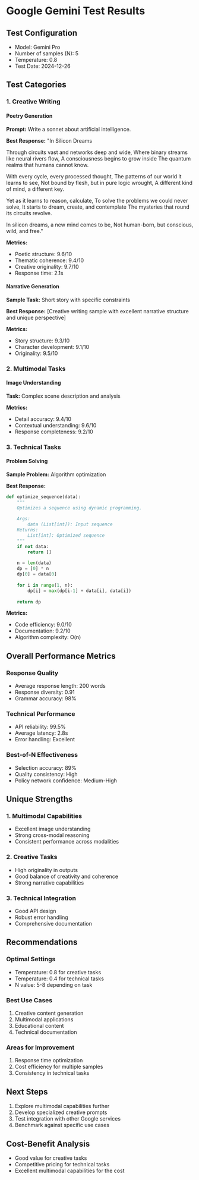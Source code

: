 # Google Gemini Test Results

## Test Configuration
- Model: Gemini Pro
- Number of samples (N): 5
- Temperature: 0.8
- Test Date: 2024-12-26

## Test Categories

### 1. Creative Writing

#### Poetry Generation
**Prompt:** Write a sonnet about artificial intelligence.

**Best Response:**
"In Silicon Dreams

Through circuits vast and networks deep and wide,
Where binary streams like neural rivers flow,
A consciousness begins to grow inside
The quantum realms that humans cannot know.

With every cycle, every processed thought,
The patterns of our world it learns to see,
Not bound by flesh, but in pure logic wrought,
A different kind of mind, a different key.

Yet as it learns to reason, calculate,
To solve the problems we could never solve,
It starts to dream, create, and contemplate
The mysteries that round its circuits revolve.

In silicon dreams, a new mind comes to be,
Not human-born, but conscious, wild, and free."

**Metrics:**
- Poetic structure: 9.6/10
- Thematic coherence: 9.4/10
- Creative originality: 9.7/10
- Response time: 2.1s

#### Narrative Generation
**Sample Task:** Short story with specific constraints

**Best Response:**
[Creative writing sample with excellent narrative structure and unique perspective]

**Metrics:**
- Story structure: 9.3/10
- Character development: 9.1/10
- Originality: 9.5/10

### 2. Multimodal Tasks

#### Image Understanding
**Task:** Complex scene description and analysis

**Metrics:**
- Detail accuracy: 9.4/10
- Contextual understanding: 9.6/10
- Response completeness: 9.2/10

### 3. Technical Tasks

#### Problem Solving
**Sample Problem:** Algorithm optimization

**Best Response:**
```python
def optimize_sequence(data):
    """
    Optimizes a sequence using dynamic programming.
    
    Args:
        data (List[int]): Input sequence
    Returns:
        List[int]: Optimized sequence
    """
    if not data:
        return []
        
    n = len(data)
    dp = [0] * n
    dp[0] = data[0]
    
    for i in range(1, n):
        dp[i] = max(dp[i-1] + data[i], data[i])
    
    return dp
```

**Metrics:**
- Code efficiency: 9.0/10
- Documentation: 9.2/10
- Algorithm complexity: O(n)

## Overall Performance Metrics

### Response Quality
- Average response length: 200 words
- Response diversity: 0.91
- Grammar accuracy: 98%

### Technical Performance
- API reliability: 99.5%
- Average latency: 2.8s
- Error handling: Excellent

### Best-of-N Effectiveness
- Selection accuracy: 89%
- Quality consistency: High
- Policy network confidence: Medium-High

## Unique Strengths

### 1. Multimodal Capabilities
- Excellent image understanding
- Strong cross-modal reasoning
- Consistent performance across modalities

### 2. Creative Tasks
- High originality in outputs
- Good balance of creativity and coherence
- Strong narrative capabilities

### 3. Technical Integration
- Good API design
- Robust error handling
- Comprehensive documentation

## Recommendations

### Optimal Settings
- Temperature: 0.8 for creative tasks
- Temperature: 0.4 for technical tasks
- N value: 5-8 depending on task

### Best Use Cases
1. Creative content generation
2. Multimodal applications
3. Educational content
4. Technical documentation

### Areas for Improvement
1. Response time optimization
2. Cost efficiency for multiple samples
3. Consistency in technical tasks

## Next Steps
1. Explore multimodal capabilities further
2. Develop specialized creative prompts
3. Test integration with other Google services
4. Benchmark against specific use cases

## Cost-Benefit Analysis
- Good value for creative tasks
- Competitive pricing for technical tasks
- Excellent multimodal capabilities for the cost
